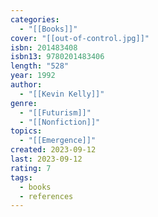 ```yaml
---
categories:
  - "[[Books]]"
cover: "[[out-of-control.jpg]]"
isbn: 201483408
isbn13: 9780201483406
length: "528"
year: 1992
author:
  - "[[Kevin Kelly]]"
genre:
  - "[[Futurism]]"
  - "[[Nonfiction]]"
topics:
  - "[[Emergence]]"
created: 2023-09-12
last: 2023-09-12
rating: 7
tags:
  - books
  - references
---
```

